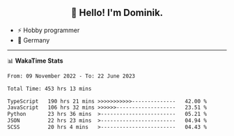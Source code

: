 <h2 align="center">👋 Hello! I'm Dominik.</h2>

- ⚡ Hobby programmer
- 📍 Germany

---
📊 **WakaTime Stats**
<!--START_SECTION:waka-->

```txt
From: 09 November 2022 - To: 22 June 2023

Total Time: 453 hrs 13 mins

TypeScript   190 hrs 21 mins >>>>>>>>>>>--------------   42.00 %
JavaScript   106 hrs 32 mins >>>>>>-------------------   23.51 %
Python       23 hrs 36 mins  >------------------------   05.21 %
JSON         22 hrs 23 mins  >------------------------   04.94 %
SCSS         20 hrs 4 mins   >------------------------   04.43 %
```

<!--END_SECTION:waka-->
